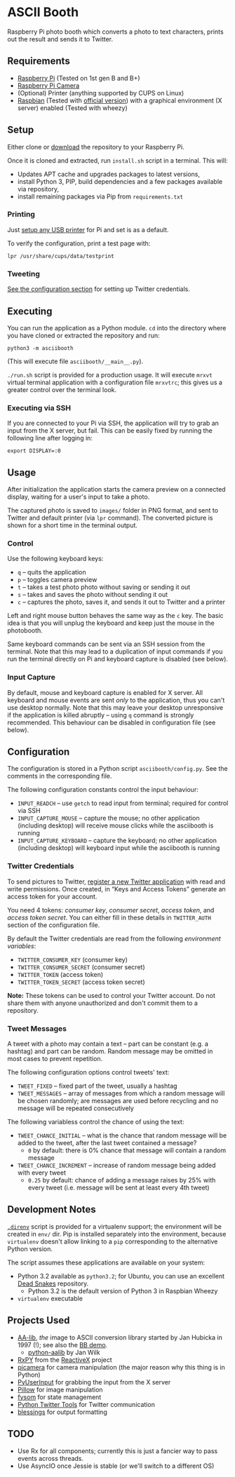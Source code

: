 # ASCII Booth

Raspberry Pi photo booth which converts a photo to text characters, prints out the result and sends it to Twitter.

## Requirements

* [Raspberry Pi](http://www.raspberrypi.org/) (Tested on 1st gen B and B+)
* [Raspberry Pi Camera](http://www.raspberrypi.org/products/camera-module/)
* (Optional) Printer (anything supported by CUPS on Linux)
* [Raspbian](http://www.raspbian.org/) (Tested with [official version](http://www.raspberrypi.org/downloads/)) with a graphical environment (X server) enabled (Tested with wheezy)

## Setup

Either clone or [download](https://github.com/jnv/asciibooth/archive/master.zip) the repository to your Raspberry Pi.

Once it is cloned and extracted, run `install.sh` script in a terminal. This will:

* Updates APT cache and upgrades packages to latest versions,
* install Python 3, PIP, build dependencies and a few packages available via repository,
* install remaining packages via Pip from `requirements.txt`

### Printing

Just [setup any USB printer](http://www.howtogeek.com/169679/how-to-add-a-printer-to-your-raspberry-pi-or-other-linux-computer/) for Pi and set is as a default.

To verify the configuration, print a test page with:

```
lpr /usr/share/cups/data/testprint
```

### Tweeting

[See the configuration section](#twitter-credentials) for setting up Twitter credentials.

## Executing

You can run the application as a Python module. `cd` into the directory where you have cloned or extracted the repository and run:

```
python3 -m asciibooth
```

(This will execute file `asciibooth/__main__.py`).

`./run.sh` script is provided for a production usage. It will execute `mrxvt` virtual terminal application with a configuration file `mrxvtrc`; this gives us a greater control over the terminal look.

### Executing via SSH

If you are connected to your Pi via SSH, the application will try to grab an input from the X server, but fail. This can be easily fixed by running the following line after logging in:

```
export DISPLAY=:0
```

## Usage

After initialization the application starts the camera preview on a connected display, waiting for a user's input to take a photo.

The captured photo is saved to `images/` folder in PNG format, and sent to Twitter and default printer (via `lpr` command). The converted picture is shown for a short time in the terminal output.

### Control

Use the following keyboard keys:

* `q` – quits the application
* `p` – toggles camera preview
* `t` – takes a test photo photo without saving or sending it out
* `s` – takes and saves the photo without sending it out
* `c` – captures the photo, saves it, and sends it out to Twitter and a printer

Left and right mouse button behaves the same way as the `c` key. The basic idea is that you will unplug the keyboard and keep just the mouse in the photobooth.

Same keyboard commands can be sent via an SSH session from the terminal. Note that this may lead to a duplication of input commands if you run the terminal directly on Pi and keyboard capture is disabled (see below).

### Input Capture

By default, mouse and keyboard capture is enabled for X server. All keyboard and mouse events are sent _only_ to the application, thus you can't use desktop normally. Note that this may leave your desktop unresponsive if the application is killed abruptly – using `q` command is strongly recommended. This behaviour can be disabled in configuration file (see below).

## Configuration

The configuration is stored in a Python script `asciibooth/config.py`. See the comments in the corresponding file.

The following configuration constants control the input behaviour:

* `INPUT_READCH` – use `getch` to read input from terminal; required for control via SSH
* `INPUT_CAPTURE_MOUSE` – capture the mouse; no other application (including desktop) will receive mouse clicks while the asciibooth is running
* `INPUT_CAPTURE_KEYBOARD` – capture the keyboard; no other application (including desktop) will keyboard input while the asciibooth is running

### Twitter Credentials

To send pictures to Twitter, [register a new Twitter application](https://apps.twitter.com/) with read and write permissions. Once created, in “Keys and Access Tokens” generate an access token for your account.

You need 4 tokens: _consumer key_, _consumer secret_, _access token_, and _access token secret_. You can either fill in these details in `TWITTER_AUTH` section of the configuration file.

By default the Twitter credentials are read from the following _environment variables_:

* `TWITTER_CONSUMER_KEY` (consumer key)
* `TWITTER_CONSUMER_SECRET` (consumer secret)
* `TWITTER_TOKEN` (access token)
* `TWITTER_TOKEN_SECRET` (access token secret)

**Note:** These tokens can be used to control your Twitter account. Do not share them with anyone unauthorized and don't commit them to a repository.

### Tweet Messages

A tweet with a photo may contain a text – part can be constant (e.g. a hashtag) and part can be random. Random message may be omitted in most cases to prevent repetition.

The following configuration options control tweets' text:

* `TWEET_FIXED` – fixed part of the tweet, usually a hashtag
* `TWEET_MESSAGES` – array of messages from which a random message will be chosen randomly; are messages are used before recycling and no message will be repeated consecutively

The following variabless control the chance of using the text:

* `TWEET_CHANCE_INITIAL` – what is the chance that random message will be added to the tweet, after the last tweet contained a message?
  * `0` by default: there is 0% chance that message will contain a random message
* `TWEET_CHANCE_INCREMENT` – increase of random message being added with every tweet
  * `0.25` by default: chance of adding a message raises by 25% with every tweet (i.e. message will be sent at least every 4th tweet)

## Development Notes

[`.direnv`](http://direnv.net/) script is provided for a virtualenv support; the environment will be created in `env/` dir. Pip is installed separately into the environment, because `virtualenv` doesn't allow linking to a `pip` corresponding to the alternative Python version.

The script assumes these applications are available on your system:

* Python 3.2 available as `python3.2`; for Ubuntu, you can use an excellent [Dead Snakes](https://launchpad.net/~fkrull/+archive/ubuntu/deadsnakes) repository.
  * Python 3.2 is the default version of Python 3 in Raspbian Wheezy
* `virtualenv` executable 

## Projects Used

* [AA-lib](http://aa-project.sourceforge.net/), _the_ image to ASCII conversion library started by Jan Hubicka in 1997 (!); see also the [BB demo](https://www.youtube.com/watch?v=FLlDt_4EGX4).
  * [python-aalib](http://jwilk.net/software/python-aalib) by Jan Wilk
* [RxPY](https://github.com/ReactiveX/RxPY) from the [ReactiveX](http://reactivex.io/) project
* [picamera](https://picamera.readthedocs.org/) for camera manipulation (the major reason why this thing is in Python)
* [PyUserInput](https://github.com/SavinaRoja/PyUserInput) for grabbing the input from the X server
* [Pillow](https://pillow.readthedocs.org/) for image manipulation
* [fysom](https://github.com/mriehl/fysom) for state management
* [Python Twitter Tools](http://mike.verdone.ca/twitter/) for Twitter communication
* [blessings](https://github.com/erikrose/blessings) for output formatting

## TODO

* Use Rx for all components; currently this is just a fancier way to pass events across threads.
* Use AsyncIO once Jessie is stable (or we'll switch to a different OS)
